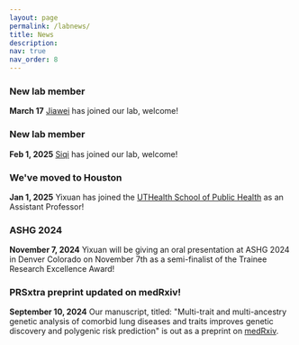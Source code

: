 ```yaml
---
layout: page
permalink: /labnews/
title: News
description: 
nav: true
nav_order: 8
---
```

### New lab member
**March 17** [Jiawei](https://www.heylab.org/team/) has joined our lab, welcome!

### New lab member
**Feb 1, 2025** [Siqi](https://www.heylab.org/team/) has joined our lab, welcome!

### We've moved to Houston
**Jan 1, 2025** Yixuan has joined the [UTHealth School of Public Health](https://sph.uth.edu/campuses/houston) as an Assistant Professor! 

### ASHG 2024
**November 7, 2024** Yixuan will be giving an oral presentation at ASHG 2024 in Denver Colorado on November 7th as a semi-finalist of the Trainee Research Excellence Award!

### PRSxtra preprint updated on medRxiv!
**September 10, 2024** Our manuscript, titled: "Multi-trait and multi-ancestry genetic analysis of comorbid lung diseases and traits improves genetic discovery and polygenic risk prediction" is out as a preprint on [medRxiv](https://www.medrxiv.org/content/10.1101/2024.08.25.24312558v2).


